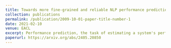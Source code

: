 ```yaml
---
title: Towards more fine-grained and reliable NLP performance prediction
collection: publications
permalink: /publication/2009-10-01-paper-title-number-1
date: 2021-02-10 
venue: EACL 
excerpt: Performance prediction, the task of estimating a system's performance without performing experiments, allows us to reduce the experimental burden caused by the combinatorial explosion of different datasets, languages, tasks, and models. We perform an analysis of four types of NLP tasks, and both demonstrate the feasibility of fine-grained performance prediction and the necessity to perform reliability analysis for performance prediction methods in the future.
paperurl: https://arxiv.org/abs/2405.20850
---
```

